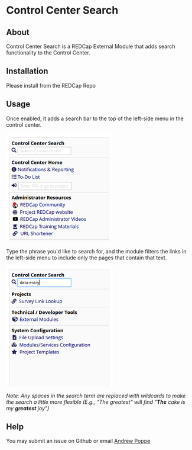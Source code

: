 # Control Center Search

## About

Control Center Search is a REDCap External Module that adds search functionality to the Control Center.

## Installation

Please install from the REDCap Repo

## Usage

Once enabled, it adds a search bar to the top of the left-side menu in the control center.

![](images/search_bar.png)

Type the phrase you'd like to search for, and the module filters the links in the left-side menu to include only the pages that contain that text.

![](images/searching.png)

*Note: Any spaces in the search term are replaced with wildcards to make the search a little more flexible (E.g., "The greatest" will find "**The** cake is my **greatest** joy")*


## Help

You may submit an issue on Github or email [Andrew Poppe](mailto:andrew.poppe@yale.edu)

